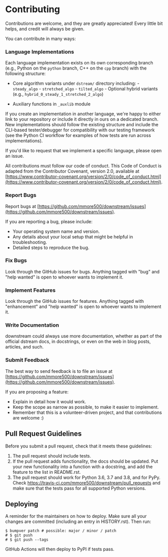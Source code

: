 # Contributing

Contributions are welcome, and they are greatly appreciated! Every little bit helps, and credit will always be given.

You can contribute in many ways:

### Language Implementations

Each language implementation exists on its own corresponding branch (e.g., Python on the `python` branch, C++ on the `cpp` branch) with the following structure:

- Core algorithm variants under `dstream/` directory including:
      - `steady_algo`
      - `stretched_algo`
      - `tilted_algo`
      - Optional hybrid variants (e.g., `hybrid_0_steady_1_stretched_2_algo`)

- Auxiliary functions in `_auxlib` module

If you create an implementation in another language, we're happy to either link to your repository or include it directly in ours on a dedicated branch. New implementations should follow the existing structure and include the CLI-based tester/debugger for compatibility with our testing framework (see the Python CI workflow for examples of how tests are run across implementations).

If you'd like to request that we implement a specific language, please open an issue.

All contributions must follow our code of conduct. This Code of Conduct is adapted from the Contributor Covenant, version 2.0, available at [https://www.contributor-covenant.org/version/2/0/code_of_conduct.html](https://www.contributor-covenant.org/version/2/0/code_of_conduct.html).

### Report Bugs

Report bugs at [https://github.com/mmore500/downstream/issues](https://github.com/mmore500/downstream/issues).

If you are reporting a bug, please include:

* Your operating system name and version.
* Any details about your local setup that might be helpful in troubleshooting.
* Detailed steps to reproduce the bug.

### Fix Bugs

Look through the GitHub issues for bugs. Anything tagged with "bug" and "help wanted" is open to whoever wants to implement it.

### Implement Features

Look through the GitHub issues for features. Anything tagged with "enhancement" and "help wanted" is open to whoever wants to implement it.

### Write Documentation

downstream could always use more documentation, whether as part of the official dstream docs, in docstrings, or even on the web in blog posts, articles, and such.

### Submit Feedback

The best way to send feedback is to file an issue at [https://github.com/mmore500/downstream/issues](https://github.com/mmore500/downstream/issues).

If you are proposing a feature:

* Explain in detail how it would work.
* Keep the scope as narrow as possible, to make it easier to implement.
* Remember that this is a volunteer-driven project, and that contributions are welcome :)

<!-- ## Get Started!

Ready to contribute? Here's how to set up `dstream` for local development.

1. Fork the `dstream` repo on GitHub.
2. Clone your fork locally:
   ```shell
   $ git clone git@github.com:your_name_here/downstream.git
   $ cd downstream
   ```
3. Install development requirements into a virtualenv (where `X` is your local major release of Python):
   ```shell
   $ python3.X -m venv env
   $ source env/bin/activate
   $ python3.X -m pip install -r requirements-dev/py3X/requirements-all.txt
   ```
4. Alternately, to install development requirements into your local Python environment:
   ```shell
   $ python3.X -m pip install -r requirements-dev/requirements-all.txt
   ```
5. Create a branch for local development:
   ```shell
   $ git checkout -b name-of-your-bugfix-or-feature
   ```
   Now you can make your changes locally.
6. When you're done making changes, check that your changes pass the tests:
   ```shell
   $ python3.X -m pytest
   ```
   To run some tests, you will need ffmpeg installed.
   The Linux way to do this is:
   ```shell
   $ sudo apt-get update
   $ sudo apt-get install ffmpeg
   ```
7. Commit your changes and push your branch to GitHub:
   ```shell
   $ git add .
   $ git commit -m "Your detailed description of your changes."
   $ git push origin name-of-your-bugfix-or-feature
   ```
8. Submit a pull request through the GitHub website. -->

## Pull Request Guidelines

Before you submit a pull request, check that it meets these guidelines:

1. The pull request should include tests.
2. If the pull request adds functionality, the docs should be updated. Put your new functionality into a function with a docstring, and add the feature to the list in README.rst.
3. The pull request should work for Python 3.6, 3.7 and 3.8, and for PyPy. Check https://travis-ci.com/mmore500/downstream/pull_requests and make sure that the tests pass for all supported Python versions.

<!-- ## Tips

To run a subset of tests:
```shell
$ pytest tests.test_hstrat
``` -->

## Deploying

A reminder for the maintainers on how to deploy.
Make sure all your changes are committed (including an entry in HISTORY.rst).
Then run:
```shell
$ bumpver patch # possible: major / minor / patch
# $ git push
# $ git push --tags
```

GitHub Actions will then deploy to PyPI if tests pass.